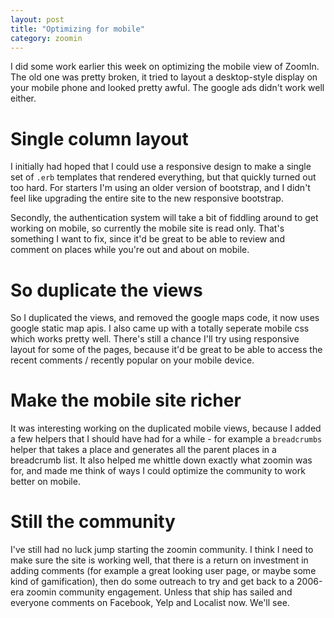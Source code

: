 ```yaml
---
layout: post
title: "Optimizing for mobile"
category: zoomin
---
```

 
I did some work earlier this week on optimizing the mobile view of ZoomIn. The old one was pretty broken, it tried to layout a desktop-style display on your mobile phone and looked pretty awful. The google ads didn't work well either.

# Single column layout

I initially had hoped that I could use a responsive design to make a single set of `.erb` templates that rendered everything, but that quickly turned out too hard. For starters I'm using an older version of bootstrap, and I didn't feel like upgrading the entire site to the new responsive bootstrap.

Secondly, the authentication system will take a bit of fiddling around to get working on mobile, so currently the mobile site is read only. That's something I want to fix, since it'd be great to be able to review and comment on places while you're out and about on mobile.

# So duplicate the views

So I duplicated the views, and removed the google maps code, it now uses google static map apis. I also came up with a totally seperate mobile css which works pretty well. There's still a chance I'll try using responsive layout for some of the pages, because it'd be great to be able to access the recent comments / recently popular on your mobile device.

# Make the mobile site richer

It was interesting working on the duplicated mobile views, because I added a few helpers that I should have had for a while - for example a `breadcrumbs` helper that takes a place and generates all the parent places in a breadcrumb list. It also helped me whittle down exactly what zoomin was for, and made me think of ways I could optimize the community to work better on mobile.

# Still the community

I've still had no luck jump starting the zoomin community. I think I need to make sure the site is working well, that there is a return on investment in adding comments (for example a great looking user page, or maybe some kind of gamification), then do some outreach to try and get back to a 2006-era zoomin community engagement. Unless that ship has sailed and everyone comments on Facebook, Yelp and Localist now. We'll see.